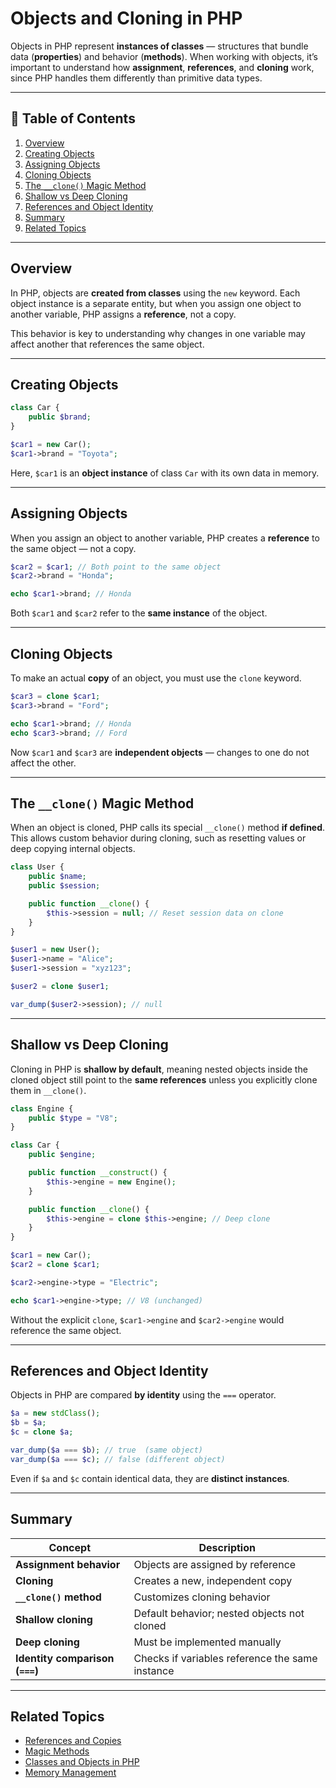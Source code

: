 # **Objects and Cloning** in PHP

Objects in PHP represent **instances of classes** — structures that bundle data (**properties**) and behavior (**methods**).
When working with objects, it’s important to understand how **assignment**, **references**, and **cloning** work, since PHP handles them differently than primitive data types.

---

## 📖 Table of Contents

1. [Overview](#overview)
2. [Creating Objects](#creating-objects)
3. [Assigning Objects](#assigning-objects)
4. [Cloning Objects](#cloning-objects)
5. [The `__clone()` Magic Method](#the-__clone-magic-method)
6. [Shallow vs Deep Cloning](#shallow-vs-deep-cloning)
7. [References and Object Identity](#references-and-object-identity)
8. [Summary](#summary)
9. [Related Topics](#related-topics)

---

## Overview

In PHP, objects are **created from classes** using the `new` keyword.
Each object instance is a separate entity, but when you assign one object to another variable, PHP assigns a **reference**, not a copy.

This behavior is key to understanding why changes in one variable may affect another that references the same object.

---

## Creating Objects

```php
class Car {
    public $brand;
}

$car1 = new Car();
$car1->brand = "Toyota";
```

Here, `$car1` is an **object instance** of class `Car` with its own data in memory.

---

## Assigning Objects

When you assign an object to another variable, PHP creates a **reference** to the same object — not a copy.

```php
$car2 = $car1; // Both point to the same object
$car2->brand = "Honda";

echo $car1->brand; // Honda
```

Both `$car1` and `$car2` refer to the **same instance** of the object.

---

## Cloning Objects

To make an actual **copy** of an object, you must use the `clone` keyword.

```php
$car3 = clone $car1;
$car3->brand = "Ford";

echo $car1->brand; // Honda
echo $car3->brand; // Ford
```

Now `$car1` and `$car3` are **independent objects** — changes to one do not affect the other.

---

## The `__clone()` Magic Method

When an object is cloned, PHP calls its special `__clone()` method **if defined**.
This allows custom behavior during cloning, such as resetting values or deep copying internal objects.

```php
class User {
    public $name;
    public $session;

    public function __clone() {
        $this->session = null; // Reset session data on clone
    }
}

$user1 = new User();
$user1->name = "Alice";
$user1->session = "xyz123";

$user2 = clone $user1;

var_dump($user2->session); // null
```

---

## Shallow vs Deep Cloning

Cloning in PHP is **shallow by default**, meaning nested objects inside the cloned object still point to the **same references** unless you explicitly clone them in `__clone()`.

```php
class Engine {
    public $type = "V8";
}

class Car {
    public $engine;

    public function __construct() {
        $this->engine = new Engine();
    }

    public function __clone() {
        $this->engine = clone $this->engine; // Deep clone
    }
}

$car1 = new Car();
$car2 = clone $car1;

$car2->engine->type = "Electric";

echo $car1->engine->type; // V8 (unchanged)
```

Without the explicit `clone`, `$car1->engine` and `$car2->engine` would reference the same object.

---

## References and Object Identity

Objects in PHP are compared **by identity** using the `===` operator.

```php
$a = new stdClass();
$b = $a;
$c = clone $a;

var_dump($a === $b); // true  (same object)
var_dump($a === $c); // false (different object)
```

Even if `$a` and `$c` contain identical data, they are **distinct instances**.

---

## Summary

| Concept                         | Description                                     |
| ------------------------------- | ----------------------------------------------- |
| **Assignment behavior**         | Objects are assigned by reference               |
| **Cloning**                     | Creates a new, independent copy                 |
| **`__clone()` method**          | Customizes cloning behavior                     |
| **Shallow cloning**             | Default behavior; nested objects not cloned     |
| **Deep cloning**                | Must be implemented manually                    |
| **Identity comparison (`===`)** | Checks if variables reference the same instance |

---

## Related Topics

* [References and Copies](https://github.com/leandroleonard/php/blob/main/02-basics/references_and_copy.md)
* [Magic Methods](https://github.com/leandroleonard/php/blob/main/06-poo/magic_methods.md)
* [Classes and Objects in PHP](#)
* [Memory Management](#)